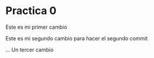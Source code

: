  # Practica 0

Este es mi primer cambio

Este es mi segundo cambio para hacer el segundo commit

... Un tercer cambio
